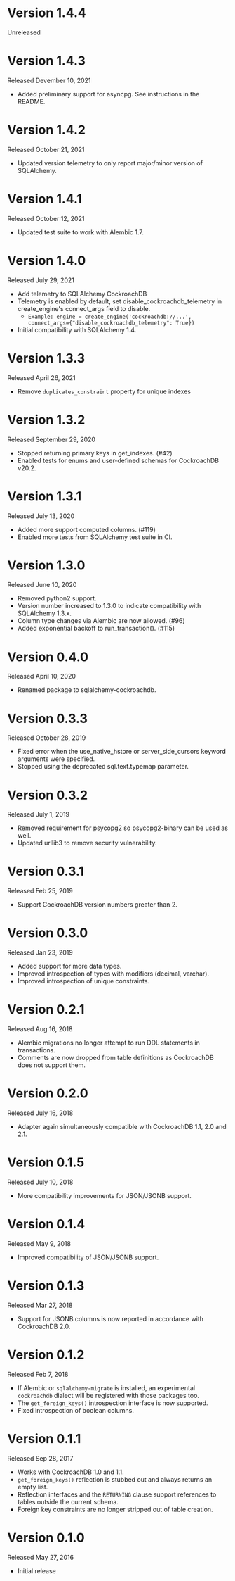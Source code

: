 # Version 1.4.4
Unreleased

# Version 1.4.3
Released Devember 10, 2021

- Added preliminary support for asyncpg. See instructions in the README.

# Version 1.4.2
Released October 21, 2021

- Updated version telemetry to only report major/minor version of SQLAlchemy.

# Version 1.4.1
Released October 12, 2021

- Updated test suite to work with Alembic 1.7.

# Version 1.4.0
Released July 29, 2021

- Add telemetry to SQLAlchemy CockroachDB
- Telemetry is enabled by default, set disable_cockroachdb_telemetry in create_engine's connect_args field to disable.
  - ```Example: engine = create_engine('cockroachdb://...', connect_args={"disable_cockroachdb_telemetry": True})```
- Initial compatibility with SQLAlchemy 1.4.


# Version 1.3.3
Released April 26, 2021

- Remove `duplicates_constraint` property for unique indexes

# Version 1.3.2
Released September 29, 2020

- Stopped returning primary keys in get_indexes. (#42)
- Enabled tests for enums and user-defined schemas for CockroachDB v20.2.

# Version 1.3.1
Released July 13, 2020

- Added more support computed columns. (#119)
- Enabled more tests from SQLAlchemy test suite in CI.

# Version 1.3.0

Released June 10, 2020

- Removed python2 support.
- Version number increased to 1.3.0 to indicate compatibility with SQLAlchemy 1.3.x.
- Column type changes via Alembic are now allowed. (#96)
- Added exponential backoff to run_transaction(). (#115)

# Version 0.4.0

Released April 10, 2020

- Renamed package to sqlalchemy-cockroachdb.

# Version 0.3.3

Released October 28, 2019

- Fixed error when the use_native_hstore or server_side_cursors keyword
  arguments were specified.
- Stopped using the deprecated sql.text.typemap parameter.

# Version 0.3.2

Released July 1, 2019

- Removed requirement for psycopg2 so psycopg2-binary can be used as well.
- Updated urllib3 to remove security vulnerability.

# Version 0.3.1

Released Feb 25, 2019

- Support CockroachDB version numbers greater than 2.

# Version 0.3.0

Released Jan 23, 2019

- Added support for more data types.
- Improved introspection of types with modifiers (decimal, varchar).
- Improved introspection of unique constraints.

# Version 0.2.1

Released Aug 16, 2018

- Alembic migrations no longer attempt to run DDL statements in transactions.
- Comments are now dropped from table definitions as CockroachDB does not support them.

# Version 0.2.0

Released July 16, 2018

- Adapter again simultaneously compatible with CockroachDB 1.1, 2.0
  and 2.1.

# Version 0.1.5

Released July 10, 2018

- More compatibility improvements for JSON/JSONB support.

# Version 0.1.4

Released May 9, 2018

- Improved compatibility of JSON/JSONB support.

# Version 0.1.3

Released Mar 27, 2018

- Support for JSONB columns is now reported in accordance with CockroachDB 2.0.

# Version 0.1.2

Released Feb 7, 2018

- If Alembic or `sqlalchemy-migrate` is installed, an experimental
  `cockroachdb` dialect will be registered with those packages too.
- The `get_foreign_keys()` introspection interface is now supported.
- Fixed introspection of boolean columns.

# Version 0.1.1

Released Sep 28, 2017

- Works with CockroachDB 1.0 and 1.1.
- `get_foreign_keys()` reflection is stubbed out and always returns an empty list.
- Reflection interfaces and the `RETURNING` clause support references to tables outside the current schema.
- Foreign key constraints are no longer stripped out of table creation.

# Version 0.1.0

Released May 27, 2016

- Initial release

